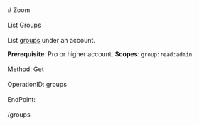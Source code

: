 <br>#     Zoom</br>
<br>List Groups</br>
<br>List [groups](https://support.zoom.us/hc/en-us/articles/204519819-Group-Management-) under an account.

**Prerequisite**: Pro or higher account.
**Scopes**: `group:read:admin`
 </br>
<br>Method: Get</br>
<br>OperationID: groups</br>
<br>EndPoint:</br>
<br>/groups</br>
